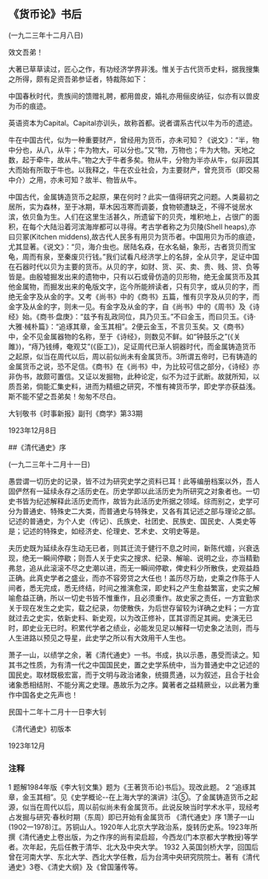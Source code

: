 ## 《货币论》书后

 

(一九二三年十二月八日)

 

效文吾弟！

大著已草草读过，匠心之作，有功经济学界非浅。惟关于古代货币史料，据我搜集之所得，颇有足资吾弟参证者，特裁陈如下：

中国春秋时代，贵族间的馈赠礼聘，都用兽皮，婚礼亦用俪皮纳征，似亦有以兽皮为币的痕迹。

英语资本为Capital。Capital亦训头，故称首都。说者谓系古代以牛为币的遗迹。

牛在中国古代，似为一种重要财产，曾经用为货币，亦未可知？《说文》：“半，物中分也，从八，从牛；牛为物大，可以分也。”又“物，万物也；牛为大物。天地之数，起于牵牛，故从牛。”物之大于牛者多矣。物从牛，分物为半亦从牛，似非因其大而始有所取于牛也。以我释之，牛在农业社会，为主要财产，曾充货币（即交易中介）之用，亦未可知？故半、物皆从牛。

中国古代，金属铸造货币之起原，果在何时？此实一值得研究之问题。人类最初之居所，实为森林，至于冰期，草木因冱寒而调萎，食物顿遭缺乏，不得不徙居水滨，依贝鱼为生。人们在这里生活甚久，所遗留下的贝壳，堆积地上，占很广的面积，在每个大陆沿着河滨海岸都可以寻得。考古学者称之为贝陵(Shell heaps),亦曰贝冢(Kitchen middens),故古代人民多有用贝为货币者。中国用贝为币的痕迹，尤其显著。《说文》：“贝，海介虫也。居陆名猋，在水名蜬，象形，古者货贝而宝龟，周而有泉，至秦废贝行钱。”我们试看凡经济学上的名辞，全从贝字，足证中国在石器时代以贝为主要的货币。从贝的字，如财、货、买、卖、贵、贱、贷、负等皆是。由殷墟掘发出来的遗物中，只有以石或骨仿造的贝形物，绝无金属货币及其他金属物，而掘发出来的龟版文字，迄今所能辨读者，只有贝字，或从贝的字，而绝无金字及从金的字。又考《尚书》中的《商书》五篇，惟有贝字及从贝的字，而金字及从金的字，则未一见。有金字及从金的字，自《尚书》中的《周书》及《诗经》始。《商书·盘庚》：“兹予有乱政同位，具乃贝玉。”不曰金玉，而曰贝玉。《诗·大雅·械朴篇》：“追琢其章，金玉其相”。2便云金玉，不言贝玉矣。又《商书》中，全不见金属器物的名称，至于《诗经》，则数见不鲜。如“钟鼓乐之”(《关雎》)，“痔乃钱缚，奄观艾”(《臣工》)，足证周代已渐人铜器时代，而金属铸造货币之起原，似当在周代以后，周以前似尚未有金属货币。3所谓五帝时，已有铸造的金属货币之说，恐不足信。《商书》在《尚书》中，为比较可信之部分，《诗经》亦非伪书，故颇可置信。又证以发掘物，此种论定，似不为过于武断。故就所知，以质吾弟，倘能汇集史料，进而为精细之研究，不惟有裨货币学，即史学亦获益浅。斯不能不望之吾弟矣！匆匆不尽白。

 

大钊敬书《时事新报》副刊《商学》第33期

1923年12月8日

 

##《清代通史》序

 

(一九二三年十二月十一日)

 

愚尝谓一切历史的记录，皆不过为研究史学之资料已耳！此等编册档案以外，吾人固俨然有一延续永存之活历史在。历史学即以此活历史为所研究之对象者也。一切史书皆为纪述解释此活历史而作，故皆为此活历史所据之领域。综而别之，史学可分为普通史、特殊史二大类，而普通史与特殊史，又各有其记述之部与理论之部。记述的普通史，为个人史（传记）、氏族史、社团史、民族史、国民史、人类史等是；记述的特殊史，如经济史、伦理史、艺术史、文明史等是。

夫历史既为延续永存生动无已者，则其迁流于健行不息之时间，新陈代嬗，兴衰迭现，绝无一瞬间停歇；则吾人关于史实之搜求、纪录、解喻、说明之业，亦当精勤弗怠，追从此滚滚不尽之史潮以进，而无一瞬间停歇，俾史料少所散佚，史观益趋正确。此真史学者之盛业，而亦不容旁贷之大任也！盖历尽万劫，史乘之作陈于人间者，悉无完成，悉无终结，时间之推演愈深，即史料之产生愈益繁富，史实之解喻愈益正确，所以一切史书皆不惟重作，且必须重作。故史家之责任，一方宜勤求关于现在发生之史实，载之纪录，勿使散佚，为后世存留较为详确之史料；一方宜就过去之史实，依新史料、新史观，以为改正修补，匡其谬而足其阙。史演无已时，即史业无已时。积累代学者之绩业，必能发见足以解释一切史象之法则，而与人生进路以预见之导星，此史学之所以有大效用干人生也。

萧子一山，以绩学之余，著《清代通史》一书。书成，执以示愚，愚受而读之。知其书之性质，为有清一代之中国国民史，置之史学系统中，当为普通史中之记述的国民史。取材既极宏富，而于文明与政治诸象，统摄贯通，以为叙述，且合于社会诸象悉相结附、不能分离之史理。愚故乐为之序。冀著者之益精厥业，以此著为重作中国各史之先声也！

 

民国十二年十二月十一日李大钊

《清代通史》初版本

1923年12月

 

### 注释
1 题解1984年版《李大钊文集》题为《王著货币论)书后》。现改此题。
2 “追琢其章，金玉其相”。见《史学概论--在上海大学的演讲》注⑤。了金属铸造货币之起源，似当在周代以后，周以前似尚未有金属货币。此说反映当时学术水平，现经考占发掘与研究·春秋时期（东周）即已开始有金属货币 《清代通史》序 1萧子一山(1902一1978)江。苏铜山人。1920年人北京大学政治系，旋转历史系。1923年所撰《清代通史上卷出版，为之作序的尚有梁启超，今西龙(门本京都大学教授)等学者。次年起，先后任教于清华、北大及中央大学。
1932 入英国剑桥大学，回国后曾在河南大学、东北大学、西北大学任教，后为台湾中央研究院院士。著有《清代通史》3卷、《清史大纲》及《曾国藩传等。

